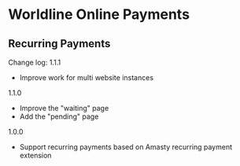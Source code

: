 # Worldline Online Payments

## Recurring Payments

Change log:
1.1.1
- Improve work for multi website instances

1.1.0
- Improve the "waiting" page
- Add the "pending" page

1.0.0
- Support recurring payments based on Amasty recurring payment extension

